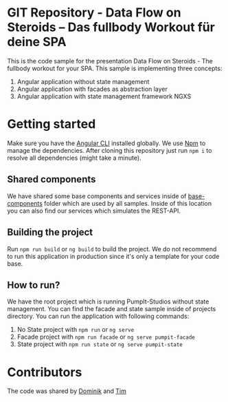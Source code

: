 # GIT Repository - Data Flow on Steroids – Das fullbody Workout für deine SPA

This is the code sample for the presentation Data Flow on Steroids - The fullbody workout for your SPA.
This sample is implementing three concepts:
1. Angular application without state management
2. Angular application with facades as abstraction layer
3. Angular application with state management framework NGXS

# Getting started

Make sure you have the [Angular CLI](https://github.com/angular/angular-cli#installation) installed globally.
We use [Npm](https://www.npmjs.com/) to manage the dependencies.
After cloning this repository just run `npm i` to resolve all dependencies (might take a minute).

## Shared components
We have shared some base components and services inside of [base-components](examples/projects/base-components/src/lib) folder which are used by all samples.
Inside of this location you can also find our services which simulates the REST-API.

## Building the project

Run `npm run build` or `ng build` to build the project. We do not recommend to run this application in production since it's only a template for your code base.

## How to run?

We have the root project which is running PumpIt-Studios without state management. You can find the facade and state sample inside of projects directory.
You can run the application with following commands:
1. No State project with `npm run` or `ng serve`
2. Facade project with `npm run facade` or `ng serve pumpit-facade`
3. State project with `npm run state` or `ng serve pumpit-state`

# Contributors

The code was shared by [Dominik](https://github.com/domdeger) and [Tim](https://github.com/tim1993)